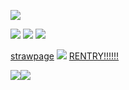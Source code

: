 ![](https://media1.tenor.com/m/9-eMAjnadRoAAAAC/dante-devil-may-cry.gif)


![](https://64.media.tumblr.com/1de69da7a691dbac1faa215d60fb2d20/e3f3f86e16ebc0f4-53/s100x200/368ff1d802960cdc11b8693ef54d9ec79f61c11f.gifv) ![](https://64.media.tumblr.com/d2063812573dd90a41021675e2104ab4/e3f3f86e16ebc0f4-8e/s100x200/d91c9a4f653a5991cf085324342782c690468a3a.gifv) ![](https://64.media.tumblr.com/45a13df9a026edfa58b9a04af2abd638/e3f3f86e16ebc0f4-bb/s100x200/fde57ef3dace66084c2d8776a39dc0576e51eaf7.gifv)

 [strawpage](https://twohundredshots.straw.page) ![](https://64.media.tumblr.com/14e74de66d7638d71f984eb416c47cb1/b55b2416bafcc208-ad/s75x75_c1/c112986ccc31760a69d421b05c438eae630a87c4.gifv) [RENTRY!!!!!!](https://rentry.co/twohundredshots)



![](https://64.media.tumblr.com/746484f183a9af4a6b9d355acbe30ac0/ecafec24560eb031-ba/s400x600/fe506ded7142b91e0184d8291d189e39841369ec.gifv)![](https://64.media.tumblr.com/55f47e454ec3f8eeea03b0de79d5c6f3/ecafec24560eb031-e6/s100x200/1c25ff4a2aea2c68e5d15be4ea799fa1b99bace4.gifv)


